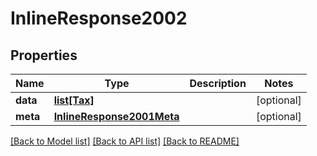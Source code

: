 # InlineResponse2002

## Properties
Name | Type | Description | Notes
------------ | ------------- | ------------- | -------------
**data** | [**list[Tax]**](Tax.md) |  | [optional] 
**meta** | [**InlineResponse2001Meta**](InlineResponse2001Meta.md) |  | [optional] 

[[Back to Model list]](../README.md#documentation-for-models) [[Back to API list]](../README.md#documentation-for-api-endpoints) [[Back to README]](../README.md)


